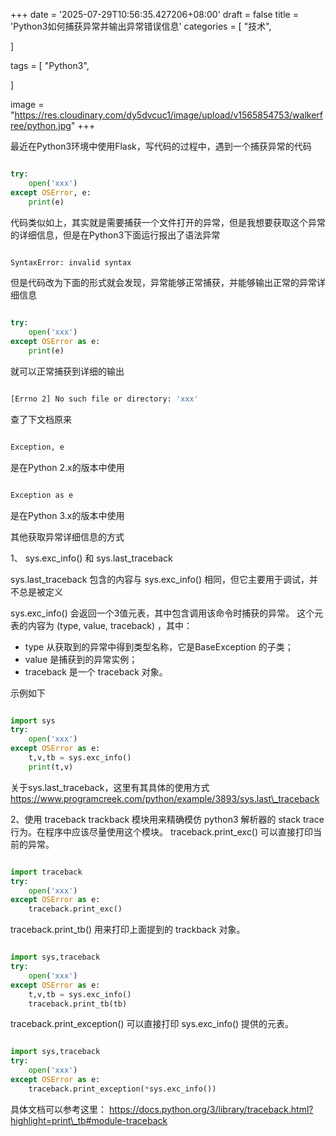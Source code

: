+++
date = '2025-07-29T10:56:35.427206+08:00'
draft = false
title = 'Python3如何捕获异常并输出异常错误信息'
categories = [
    "技术",

]

tags = [
    "Python3",

]

image = "https://res.cloudinary.com/dy5dvcuc1/image/upload/v1565854753/walkerfree/python.jpg"
+++

最近在Python3环境中使用Flask，写代码的过程中，遇到一个捕获异常的代码

```py

try:
    open('xxx')
except OSError, e:
    print(e)

```

代码类似如上，其实就是需要捕获一个文件打开的异常，但是我想要获取这个异常的详细信息，但是在Python3下面运行报出了语法异常

```bash

SyntaxError: invalid syntax

```

但是代码改为下面的形式就会发现，异常能够正常捕获，并能够输出正常的异常详细信息

```py

try:
    open('xxx')
except OSError as e:
    print(e)

```

就可以正常捕获到详细的输出

```bash

[Errno 2] No such file or directory: 'xxx'

```

查了下文档原来

```bash

Exception, e

```

是在Python 2.x的版本中使用

```bash

Exception as e

```

是在Python 3.x的版本中使用

其他获取异常详细信息的方式

1、 sys.exc\_info() 和 sys.last\_traceback

sys.last\_traceback 包含的内容与 sys.exc\_info() 相同，但它主要用于调试，并不总是被定义

sys.exc\_info() 会返回一个3值元表，其中包含调用该命令时捕获的异常。 这个元表的内容为 (type, value, traceback) ，其中：

* type 从获取到的异常中得到类型名称，它是BaseException 的子类；
* value 是捕获到的异常实例；
* traceback 是一个 traceback 对象。

示例如下

```py

import sys
try:
    open('xxx')
except OSError as e:
    t,v,tb = sys.exc_info()
    print(t,v)

```

关于sys.last\_traceback，这里有其具体的使用方式 https://www.programcreek.com/python/example/3893/sys.last\_traceback

2、使用 traceback trackback 模块用来精确模仿 python3 解析器的 stack trace 行为。在程序中应该尽量使用这个模块。 traceback.print\_exc() 可以直接打印当前的异常。

```py

import traceback
try:
    open('xxx')
except OSError as e:
    traceback.print_exc()

```

traceback.print\_tb() 用来打印上面提到的 trackback 对象。

```py

import sys,traceback
try:
    open('xxx')
except OSError as e:
    t,v,tb = sys.exc_info()
    traceback.print_tb(tb)

```

traceback.print\_exception() 可以直接打印 sys.exc\_info() 提供的元表。

```py

import sys,traceback
try:
    open('xxx')
except OSError as e:
    traceback.print_exception(*sys.exc_info())

```

具体文档可以参考这里： https://docs.python.org/3/library/traceback.html?highlight=print\_tb#module-traceback
